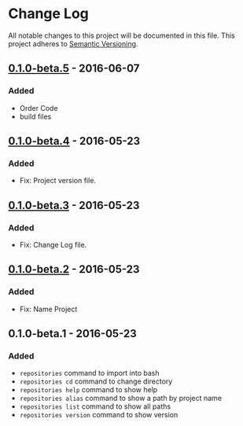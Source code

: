# Change Log
All notable changes to this project will be documented in this file.
This project adheres to [Semantic Versioning](http://semver.org/).

## [0.1.0-beta.5] - 2016-06-07
### Added

 - Order Code
 - build files


## [0.1.0-beta.4] - 2016-05-23
### Added

 - Fix: Project version file.

## [0.1.0-beta.3] - 2016-05-23
### Added

 - Fix: Change Log file.

## [0.1.0-beta.2] - 2016-05-23
### Added

 - Fix: Name Project

## 0.1.0-beta.1 - 2016-05-23
### Added

 - `repositories` command to import into bash
 - `repositories cd` command to change directory
 - `repositories help` command to show help
 - `repositories alias` command to show a path by project name 
 - `repositories list` command to show all paths 
 - `repositories version` command to show version 



[Unreleased]: https://github.com/JonDotsoy/Repositories-Command/compare/0.1.0-beta.5...develop
[0.1.0-beta.5]: https://github.com/JonDotsoy/Repositories-Command/compare/0.1.0-beta.4...0.1.0-beta.5
[0.1.0-beta.4]: https://github.com/JonDotsoy/Repositories-Command/compare/0.1.0-beta.3...0.1.0-beta.4
[0.1.0-beta.3]: https://github.com/JonDotsoy/Repositories-Command/compare/0.1.0-beta.2...0.1.0-beta.3
[0.1.0-beta.2]: https://github.com/JonDotsoy/Repositories-Command/compare/0.1.0-beta.1...0.1.0-beta.2

